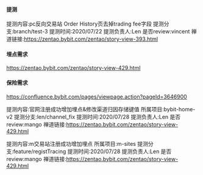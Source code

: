 #### 提测
提测内容:pc反向交易站 Order History页去掉trading fee字段
提测分支:branch/test-3
提测时间:2020/07/22
提测负责人:Len
是否review:vincent
禅道链接:https://zentao.bybit.com/zentao/story-view-393.html

#### 埋点需求
https://zentao.bybit.com/zentao/story-view-429.html
#### 保险需求
https://confluence.bybit.com/pages/viewpage.action?pageId=3646900

提测内容:官网注册成功增加埋点&修改渠道归因存储键值
所属项目:bybit-home-v2
提测分支:len/channel_fix
提测时间:2020/07/28
提测负责人:Len
是否review:mango
禅道链接:https://zentao.bybit.com/zentao/story-view-429.html

提测内容:m交易站注册成功增加埋点
所属项目:m-sites
提测分支:feature/registTracing
提测时间:2020/07/28
提测负责人:Len
是否review:mango
禅道链接:https://zentao.bybit.com/zentao/story-view-429.html
